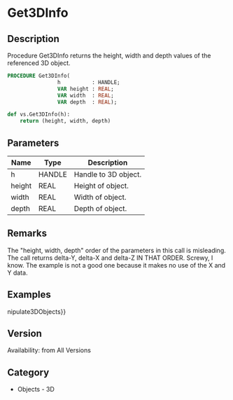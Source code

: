 # Get3DInfo

## Description
Procedure Get3DInfo returns the height, width and depth values of the referenced 3D object.

```pascal
PROCEDURE Get3DInfo(
				h          : HANDLE;
				VAR height : REAL;
				VAR width  : REAL;
				VAR depth  : REAL);
```

```python
def vs.Get3DInfo(h):
    return (height, width, depth)
```

## Parameters
|Name|Type|Description|
|---|---|---|
|h|HANDLE|Handle to 3D object.|
|height|REAL|Height of object.|
|width|REAL|Width of object.|
|depth|REAL|Depth of object.|

## Remarks
The "height, width, depth" order of the parameters in this call is misleading. The call returns delta-Y, delta-X and delta-Z IN THAT ORDER. Screwy, I know. The example is not a good one because it makes no use of the X and Y data.

## Examples
nipulate3DObjects}}

## Version
Availability: from All Versions

## Category
* Objects - 3D


